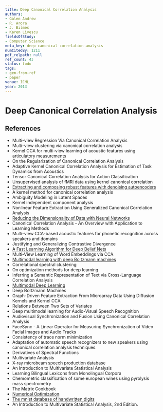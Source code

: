 ```yaml
---
title: Deep Canonical Correlation Analysis
authors:
- Galen Andrew
- R. Arora
- J. Bilmes
- Karen Livescu
fieldsOfStudy:
- Computer Science
meta_key: deep-canonical-correlation-analysis
numCitedBy: 1211
pdf_relpath: null
ref_count: 43
status: todo
tags:
- gen-from-ref
- paper
venue: ICML
year: 2013
---
```


# Deep Canonical Correlation Analysis

## References

- Multi-view Regression Via Canonical Correlation Analysis
- Multi-view clustering via canonical correlation analysis
- Kernel CCA for multi-view learning of acoustic features using articulatory measurements
- On the Regularization of Canonical Correlation Analysis
- Adaptive Kernel Canonical Correlation Analysis for Estimation of Task Dynamics from Acoustics
- Tensor Canonical Correlation Analysis for Action Classification
- Unsupervised analysis of fMRI data using kernel canonical correlation
- [Extracting and composing robust features with denoising autoencoders](./extracting-and-composing-robust-features-with-denoising-autoencoders.md)
- A kernel method for canonical correlation analysis
- Ambiguity Modeling in Latent Spaces
- Kernel independent component analysis
- Nonlinear Feature Extraction Using Generalized Canonical Correlation Analysis
- [Reducing the Dimensionality of Data with Neural Networks](./reducing-the-dimensionality-of-data-with-neural-networks.md)
- Canonical Correlation Analysis - An Overview with Application to Learning Methods
- Multi-view CCA-based acoustic features for phonetic recognition across speakers and domains
- Justifying and Generalizing Contrastive Divergence
- [A Fast Learning Algorithm for Deep Belief Nets](./a-fast-learning-algorithm-for-deep-belief-nets.md)
- Multi-View Learning of Word Embeddings via CCA
- [Multimodal learning with deep Boltzmann machines](./multimodal-learning-with-deep-boltzmann-machines.md)
- Correlational spectral clustering
- On optimization methods for deep learning
- Inferring a Semantic Representation of Text via Cross-Language Correlation Analysis
- [Multimodal Deep Learning](./multimodal-deep-learning.md)
- Deep Boltzmann Machines
- Graph-Driven Feature Extraction From Microarray Data Using Diffusion Kernels and Kernel CCA
- Relations Between Two Sets of Variates
- Deep multimodal learning for Audio-Visual Speech Recognition
- Audiovisual Synchronization and Fusion Using Canonical Correlation Analysis
- FaceSync - A Linear Operator for Measuring Synchronization of Video Facial Images and Audio Tracks
- Consistency of trace norm minimization
- Adaptation of automatic speech recognizers to new speakers using canonical correlation analysis techniques
- Derivatives of Spectral Functions
- Multivariate Analysis
- X‐ray microbeam speech production database
- An Introduction to Multivariate Statistical Analysis
- Learning Bilingual Lexicons from Monolingual Corpora
- Chemometric classification of some european wines using pyrolysis mass spectrometry
- The Matrix Cookbook
- [Numerical Optimization](./numerical-optimization.md)
- [The mnist database of handwritten digits](./the-mnist-database-of-handwritten-digits.md)
- An Introduction to Multivariate Statistical Analysis, 2nd Edition.
